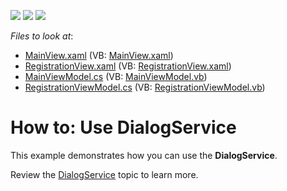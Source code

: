 <!-- default badges list -->
![](https://img.shields.io/endpoint?url=https://codecentral.devexpress.com/api/v1/VersionRange/128658184/21.1.2%2B)
[![](https://img.shields.io/badge/Open_in_DevExpress_Support_Center-FF7200?style=flat-square&logo=DevExpress&logoColor=white)](https://supportcenter.devexpress.com/ticket/details/T145641)
[![](https://img.shields.io/badge/📖_How_to_use_DevExpress_Examples-e9f6fc?style=flat-square)](https://docs.devexpress.com/GeneralInformation/403183)
<!-- default badges end -->
<!-- default file list -->
*Files to look at*:

* [MainView.xaml](./CS/View/MainView.xaml) (VB: [MainView.xaml](./VB/View/MainView.xaml))
* [RegistrationView.xaml](./CS/View/RegistrationView.xaml) (VB: [RegistrationView.xaml](./VB/View/RegistrationView.xaml))
* [MainViewModel.cs](./CS/ViewModel/MainViewModel.cs) (VB: [MainViewModel.vb](./VB/ViewModel/MainViewModel.vb))
* [RegistrationViewModel.cs](./CS/ViewModel/RegistrationViewModel%20.cs) (VB: [RegistrationViewModel.vb](./VB/ViewModel/RegistrationViewModel%20.vb))
<!-- default file list end -->

# How to: Use DialogService


This example demonstrates how you can use the **DialogService**.

Review the [DialogService](https://docs.devexpress.com/WPF/17467/mvvm-framework/services/predefined-set/dialog-services/dialogservice) topic to learn more.
